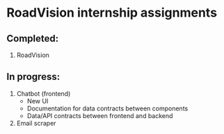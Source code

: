 # RoadVision internship assignments

## Completed:
1. RoadVision

## In progress:
1. Chatbot (frontend)
    - New UI
    - Documentation for data contracts between components
    - Data/API contracts between frontend and backend
2. Email scraper
